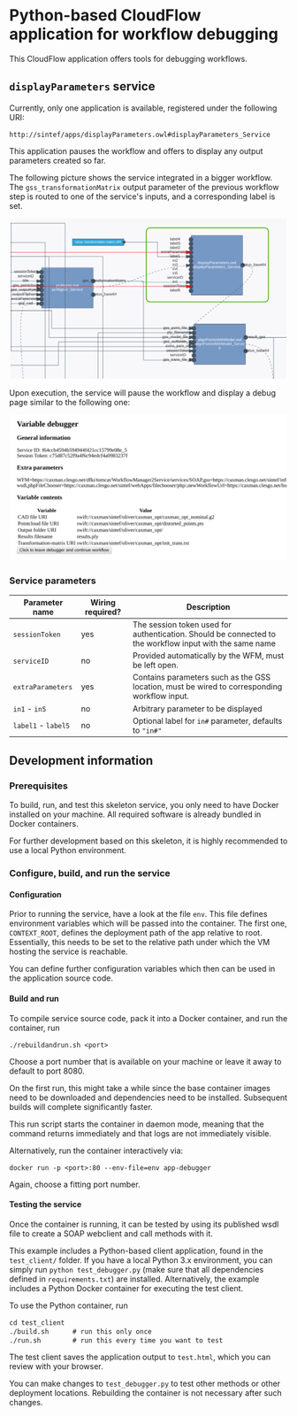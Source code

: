 Python-based CloudFlow application for workflow debugging
=========================================================
This CloudFlow application offers tools for debugging workflows.

## `displayParameters` service
Currently, only one application is available, registered under the following URI:
```
http://sintef/apps/displayParameters.owl#displayParameters_Service
```
This application pauses the workflow and offers to display any output parameters
created so far.

The following picture shows the service integrated in a bigger workflow. The
`gss_transformationMatrix` output parameter of the previous workflow step is
routed to one of the service's inputs, and a corresponding label is set.
<p align="center">
  <img src="doc/wfe.png"
   alt="Minimal connections made to the file-chooser service" width="500px"/>
</p>

Upon execution, the service will pause the workflow and display a debug page
similar to the following one:
<p align="center">
  <img src="doc/status.png"
   alt="Minimal connections made to the file-chooser service" width="500px"/>
</p>

### Service parameters
| Parameter name | Wiring required? | Description |
| -------------- | --------- | ----------- |
| `sessionToken` | yes | The session token used for authentication. Should be connected to the workflow input with the same name |
| `serviceID` | no | Provided automatically by the WFM, must be left open. |
| `extraParameters` | yes | Contains parameters such as the GSS location, must be wired to corresponding workflow input. |
| `in1` - `in5` | no | Arbitrary parameter to be displayed |
| `label1` - `label5`| no | Optional label for `in#` parameter, defaults to `"in#"` |

## Development information
### Prerequisites
To build, run, and test this skeleton service, you only need to have Docker
installed on your machine. All required software is already bundled in Docker
containers.

For further development based on this skeleton, it is highly recommended to
use a local Python environment.

### Configure, build, and run the service
#### Configuration
Prior to running the service, have a look at the file `env`. This file defines
environment variables which will be passed into the container. The first one,
`CONTEXT_ROOT`, defines the deployment path of the app relative to root.
Essentially, this needs to be set to the relative path under which the VM
hosting the service is reachable.

You can define further configuration variables which then can be used in the
application source code.

#### Build and run
To compile service source code, pack it into a Docker container, and run the
container, run
```
./rebuildandrun.sh <port>
```
Choose a port number that is available on your machine or leave it away to
default to port 8080.

On the first run, this might take a while since the base container images need
to be downloaded and dependencies need to be installed. Subsequent builds will
complete significantly faster.

This run script starts the container in daemon mode, meaning that the command
returns immediately and that logs are not immediately visible.

Alternatively, run the container interactively via:
```
docker run -p <port>:80 --env-file=env app-debugger
```
Again, choose a fitting port number.

#### Testing the service
Once the container is running, it can be tested by using its published wsdl
file to create a SOAP webclient and call methods with it.

This example includes a Python-based client application, found in the
`test_client/` folder. If you have a local Python 3.x environment, you can
simply run `python test_debugger.py` (make sure that all dependencies defined in
`requirements.txt`) are installed. Alternatively, the example includes a Python
Docker container for executing the test client.

To use the Python container, run
```
cd test_client
./build.sh      # run this only once
./run.sh        # run this every time you want to test
```

The test client saves the application output to `test.html`, which you can 
review with your browser.

You can make changes to `test_debugger.py` to test other methods or other
deployment locations. Rebuilding the container is not necessary after such
changes.